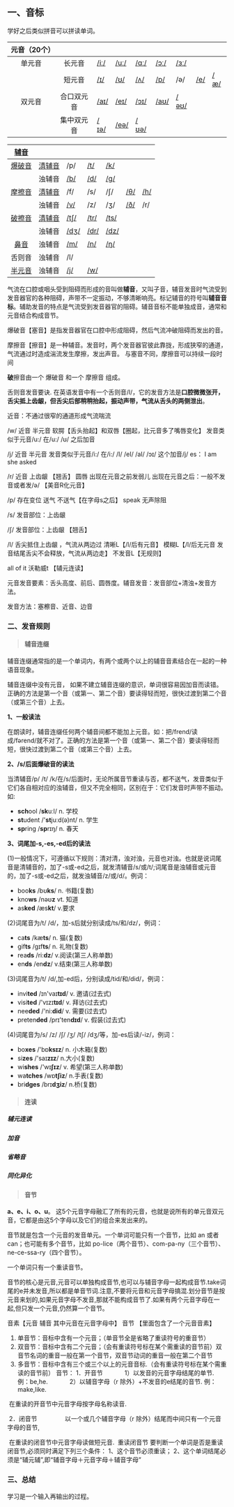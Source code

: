 





## 一、音标

学好之后类似拼音可以拼读单词。

| 元音（20个） |            |                                                              |                                                              |                                                              |                                                              |                                                              |                                                              |                                                              |
| :----------: | :--------: | ------------------------------------------------------------ | ------------------------------------------------------------ | ------------------------------------------------------------ | ------------------------------------------------------------ | ------------------------------------------------------------ | ------------------------------------------------------------ | ------------------------------------------------------------ |
|    单元音    |   长元音   | [/iː/](https://en-yinbiao.xiao84.com/yinbiaofayin/i-sound2.html) | [/uː/](https://en-yinbiao.xiao84.com/yinbiaofayin/u-sound2.html) | [/ɑː/](https://en-yinbiao.xiao84.com/yinbiaofayin/a-sound2.html) | [/ɔː/](https://en-yinbiao.xiao84.com/yinbiaofayin/o-sound2.html) | [/ɜː/](https://en-yinbiao.xiao84.com/yinbiaofayin/er-sound.html) |                                                              |                                                              |
|              |   短元音   | [/ɪ/](https://en-yinbiao.xiao84.com/yinbiaofayin/i-sound.html) | [/ʊ/](https://en-yinbiao.xiao84.com/yinbiaofayin/u-sound.html) | [/ʌ/](https://en-yinbiao.xiao84.com/yinbiaofayin/^-sound.html) | [/ɒ/](https://en-yinbiao.xiao84.com/yinbiaofayin/o-sound.html) | /ə/                                                          | [/e/](https://en-yinbiao.xiao84.com/yinbiaofayin/e-sound.html) | [/æ/](https://en-yinbiao.xiao84.com/yinbiaofayin/an-sound.html) |
|    双元音    | 合口双元音 | [/aɪ/](https://en-yinbiao.xiao84.com/yinbiaofayin/ai.html)   | [/eɪ/](https://en-yinbiao.xiao84.com/yinbiaofayin/ei.html)   | [/ɔɪ/](https://en-yinbiao.xiao84.com/yinbiaofayin/oi.html)   | [/aʊ/](https://en-yinbiao.xiao84.com/yinbiaofayin/ao.html)   | [/əʊ/](https://en-yinbiao.xiao84.com/yinbiaofayin/eu.html)   |                                                              |                                                              |
|              | 集中双元音 | [/ɪə/](https://en-yinbiao.xiao84.com/yinbiaofayin/ir.html)   | [/eə/](https://en-yinbiao.xiao84.com/yinbiaofayin/er.html)   | [/ʊə/](https://en-yinbiao.xiao84.com/yinbiaofayin/uer.html)  |                                                              |                                                              |                                                              |                                                              |

|  [辅音](https://en-yinbiao.xiao84.com/study/24569.html)  |                                                          |                                                             |                                                            |                                                            |                                                           |                                                          |
| :------------------------------------------------------: | :------------------------------------------------------: | ----------------------------------------------------------- | ---------------------------------------------------------- | ---------------------------------------------------------- | --------------------------------------------------------- | -------------------------------------------------------- |
| [爆破音](https://en-yinbiao.xiao84.com/study/24567.html) | [清辅音](https://en-yinbiao.xiao84.com/study/24561.html) | /p/                                                         | [/t/](https://en-yinbiao.xiao84.com/yinbiaofayin/t.html)   | [/k/](https://en-yinbiao.xiao84.com/yinbiaofayin/k.html)   |                                                           |                                                          |
|                                                          |                          浊辅音                          | [/b/](https://en-yinbiao.xiao84.com/yinbiaofayin/b.html)    | [/d/](https://en-yinbiao.xiao84.com/yinbiaofayin/d.html)   | [/ɡ/](https://en-yinbiao.xiao84.com/yinbiaofayin/g.html)   |                                                           |                                                          |
| [摩擦音](https://en-yinbiao.xiao84.com/study/24566.html) | [清辅音](https://en-yinbiao.xiao84.com/study/24561.html) | /f/                                                         | /s/                                                        | /ʃ/                                                        | [/θ/](https://en-yinbiao.xiao84.com/yinbiaofayin/si.html) | [/h/](https://en-yinbiao.xiao84.com/yinbiaofayin/h.html) |
|                                                          |                          浊辅音                          | [/v/](https://en-yinbiao.xiao84.com/yinbiaofayin/v.html)    | /z/                                                        | /ʒ/                                                        | [/ð/](https://en-yinbiao.xiao84.com/yinbiaofayin/qq.html) | /r/                                                      |
| [破擦音](https://en-yinbiao.xiao84.com/study/24565.html) | [清辅音](https://en-yinbiao.xiao84.com/study/24561.html) | [/tʃ/](https://en-yinbiao.xiao84.com/yinbiaofayin/tss.html) | [/tr/](https://en-yinbiao.xiao84.com/yinbiaofayin/tr.html) | [/ts/](https://en-yinbiao.xiao84.com/yinbiaofayin/ts.html) |                                                           |                                                          |
|                                                          |                          浊辅音                          | [/dʒ/](https://en-yinbiao.xiao84.com/yinbiaofayin/d3.html)  | [/dr/](https://en-yinbiao.xiao84.com/yinbiaofayin/dr.html) | [/dz/](https://en-yinbiao.xiao84.com/yinbiaofayin/dz.html) |                                                           |                                                          |
|  [鼻音](https://en-yinbiao.xiao84.com/study/27874.html)  |                          浊辅音                          | [/m/](https://en-yinbiao.xiao84.com/yinbiaofayin/m.html)    | [/n/](https://en-yinbiao.xiao84.com/yinbiaofayin/n.html)   | [/ŋ/](https://en-yinbiao.xiao84.com/yinbiaofayin/ng.html)  |                                                           |                                                          |
|                          舌则音                          |                          浊辅音                          | /l/                                                         |                                                            |                                                            |                                                           |                                                          |
| [半元音](https://en-yinbiao.xiao84.com/study/24563.html) |                          浊辅音                          | [/j/](https://en-yinbiao.xiao84.com/yinbiaofayin/j.html)    | [/w/](https://en-yinbiao.xiao84.com/yinbiaofayin/w.html)   |                                                            |                                                           |                                                          |

气流在口腔或咽头受到阻碍而形成的音叫做**辅音**，又叫子音，辅音发音时气流受到发音器官的各种阻碍，声带不一定振动，不够清晰响亮。标记辅音的符号叫**辅音音标**。辅助发音的特点是气流受到发音器官的阻碍。辅音音标不能单独成音，通常和元音结合构成音节。



爆破音【塞音】是指发音器官在口腔中形成阻碍，然后气流冲破阻碍而发出的音。

摩擦音【擦音】是一种辅音。发音时，两个发音器官彼此靠拢，形成狭窄的通道，气流通过时造成湍流发生摩擦，发出声音。 与塞音不同，摩擦音可以持续一段时间

**破**擦音由一个 爆破音 和一个 摩擦音 组成。

舌则音发音要诀. 在英语发音中有一个舌则音/l/，它的发音方法是**口腔微微张开，舌尖抵上齿龈，但舌尖后部稍稍抬起，振动声带，气流从舌头的两侧泄出**。

近音：不通过很窄的通道形成气流喘流  

/w/  近音 半元音  软腭【舌头抬起】和双唇【圈起，比元音多了嘴唇变化】 发音类似于元音/u:/   在/u:/  /ʊ/  之后加音

/j/  近音  半元音    发音类似于元音/i:/  在/i:/  /I/ /eI/  /aI/   /ɔɪ/   这个加音/j/   es： I  am  she asked

/r/   近音  上齿龈 【翘舌】  圆唇  出现在元音之前发弱儿    出现在元音之后：一般不发音或者发/ə/   【美音R化元音】

/p/  存在变位  送气  不送气【在字母s之后】 speak    无声除阻

/s/  发音部位：上齿龈   

 /ʃ/   发音部位：上齿龈   【翘舌】



/l/  舌尖抵住上齿龈  ，气流从两边过  清晰L【/l/后有元音】   模糊L【/l/后无元音  发音结尾舌尖不会释放，气流从两边走】  不发音L【无规则】

all  of it 沃勒威t   【辅元连读】  



元音发音要素：舌头高度、前后、圆唇度。辅音发音：发音部位+清浊+发音方法。

发音方法：塞檫音、近音、边音

### 二、发音规则

> #### 辅音连缀
>

辅音连缀通常指的是一个单词内，有两个或两个以上的辅音音素结合在一起的一种语音现象。

辅音连缀中没有元音， 如果不建立辅音连缀的意识，单词很容易因加音而读错。正确的方法是第一个音（或第一、第二个音）要读得轻而短，很快过渡到第二个音（或第三个音）上去。

**1、一般读法**

在朗读时，辅音连缀任何两个辅音间都不能加上元音。如：把/frend/读成/fərend/就不对了。正确的方法是第一个音（或第一、第二个音）要读得轻而短，很快过渡到第二个音（或第三个音）上去。

**2、/s/后面爆破音的读法**

当清辅音/p/ /t/ /k/在/s/后面时，无论所属音节重读与否，都不送气，发音类似于它们各自相对应的浊辅音，但又不完全相同，区别在于：它们发音时声带不振动。如:

- **sch**ool /**sk**uːl/ n. 学校
- **st**udent /'**st**juːd(ə)nt/ n. 学生
- **sp**ring /**sp**rɪŋ/ n. 春天

**3、词尾加-s,-es,-ed后的读法**

(1)一般情况下，可遵循以下规则：清对清，浊对浊，元音也对浊。也就是说词尾音是清辅音的，加了-s或-ed之后，就发清辅音/s/或/t/;词尾音是浊辅音或元音的，加了-s或-ed之后，就发浊辅音/z/或/d/。例词：

- boo**ks** /bʊ**ks**/ n. 书籍(复数)
- kno**ws** /nəʊ**z** vt. 知道
- as**ked** /æs**kt**/ v.要求

(2)词尾音为/t/ /d/，加-s后就分别读成/ts/和/dz/，例词：

- ca**ts** /kæ**ts**/ n. 猫(复数)
- gif**ts** /gɪf**ts**/ n. 礼物(复数)
- rea**ds** /ri:**dz**/ v.阅读(第三人称单数)
- en**ds** /en**dz**/ v.结束(第三人称单数)

(3)词尾音为/t/ /d/,加-ed后，分别读成/tid/和/did/，例词：

- invi**ted** /ɪn'vaɪ**tɪd**/ v. 邀请(过去式)
- visi**ted** /'vɪzɪ**tɪd**/ v. 拜访(过去式)
- nee**ded** /'ni:**did**/ v. 需要(过去式)
- preten**ded** /prɪ'ten**dɪd**/ v. 假装(过去式)

(4)词尾音为/s/ /z/ /ʃ/ /ʒ/ /tʃ/ /dʒ/等，加-es后读/-iz/，例词：

- bo**xes** /'bɒ**ksɪz**/ n. 小木箱(复数)
- si**zes** /'saɪ**zɪz**/ n.大小(复数)
- wi**shes** /'wɪ**ʃɪz**/ v. 希望(第三人称单数)
- wa**tches** /wɒ**tʃiz**/ n.手表(复数)
- bri**dges** /brɪ**dʒiz**/ n.桥(复数)



> #### 连读
>

##### 辅元连读



##### 加音



##### 省略音



##### 同化异化



> #### 音节

**a、e、i、o、u**。 这5个元音字母融汇了所有的元音，也就是说所有的单元音双元音，它都是由这5个字母以及它们的组合来发出来的。

音节就是包含一个元音的发音单元。一个单词可能只有一个音节，比如 an 或者 can；也可能有多个音节，比如 po-lice（两个音节）、com-pa-ny（三个音节）、ne-ce-ssa-ry（四个音节）。

一个单词只有一个重读音节。

音节的核心是元音,元音可以单独构成音节,也可以与辅音字母一起构成音节.take词尾的e并未发音,所以都是单音节词.注意,不要将元音和元音字母搞混.划分音节是按元音来划的,如果元音字母不发音,那就不能构成音节了.如果有两个元音字母在一起,但只发一个元音,仍然算一个音节。

音素【元音  辅音  其中元音在元音字母中】 音节 【里面包含了一个元音音素】  

1. 单音节：音标中含有一个元音；（单音节全是省略了重读符号的重音节）
2. 双音节：音标中含有二个元音；（会有重读符号标在某个需重读的音节前）双音节名词的重音一般在第一个音节，双音节动词的重音一般在第二个音节
3. 多音节：音标中含有三个或三个以上的元音音标.（会有重读符号标在某个需重读的音节前）
   音节：
   1．开音节
   　　　 1）以发音的元音字母结尾的单节. 例：be,he.
   　　　 2）以辅音字母（r 除外）+不发音的e结尾的音节. 例：make,like.

​            		在重读的开音节中元音字母按字母名称读音.

​      2．闭音节
　　　　 以一个或几个辅音字母（r 除外）结尾而中间只有一个元音字母的音节,

​          在重读的闭音节中元音字母读做短元音.
​			重读闭音节
​			要判断一个单词是否是重读闭音节,必须同时满足下列三个条件：
​					1、这个音节必须重读；
​					2、这个单词结尾必须是“辅元辅”,即“辅音字母＋元音字母＋辅音字母”

### 三、总结

学习是一个输入再输出的过程。